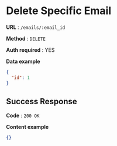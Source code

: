 # Delete Specific Email

**URL** : `/emails/:email_id`

**Method** : `DELETE`

**Auth required** : YES

**Data example**

```json
{
  "id": 1
}
```

## Success Response

**Code** : `200 OK`

**Content example**

```json
{}
```

